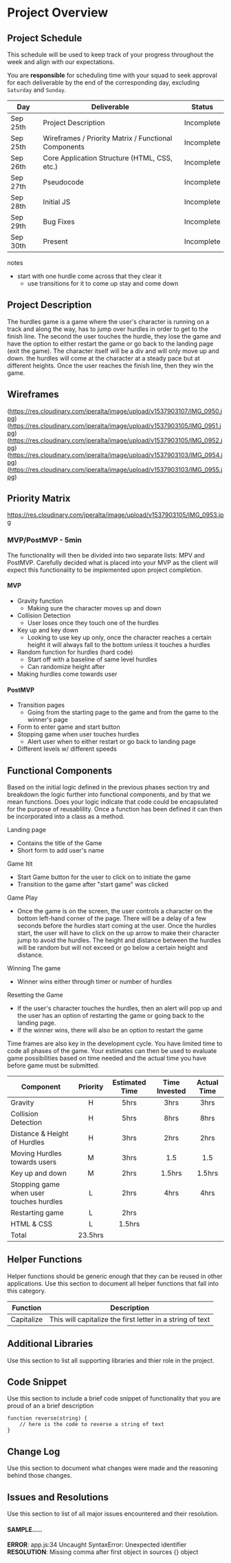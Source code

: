 # Project Overview

## Project Schedule

This schedule will be used to keep track of your progress throughout the week and align with our expectations.  

You are **responsible** for scheduling time with your squad to seek approval for each deliverable by the end of the corresponding day, excluding `Saturday` and `Sunday`.

|  Day | Deliverable | Status
|---|---| ---|
|Sep 25th| Project Description | Incomplete
|Sep 25th| Wireframes / Priority Matrix / Functional Components | Incomplete
|Sep 26th| Core Application Structure (HTML, CSS, etc.) | Incomplete
|Sep 27th| Pseudocode | Incomplete
|Sep 28th| Initial JS  | Incomplete
|Sep 29th| Bug Fixes | Incomplete
|Sep 30th| Present | Incomplete

notes
  - start with one hurdle come across that they clear it
    - use transitions for it to come up stay and come down


## Project Description

The hurdles game is a game where the user's character is running on a track and along the way, has to jump over hurdles in order to get to the finish line.  The second the user touches the hurdle, they lose the game and have the option to either restart the game or go back to the landing page (exit the game).  The character itself will be a div and will only move up and down.  the hurdles will come at the character at a steady pace but at different heights. Once the user reaches the finish line, then they win the game.  

## Wireframes

(https://res.cloudinary.com/jperalta/image/upload/v1537903107/IMG_0950.jpg)
(https://res.cloudinary.com/jperalta/image/upload/v1537903105/IMG_0951.jpg)
(https://res.cloudinary.com/jperalta/image/upload/v1537903105/IMG_0952.jpg)
(https://res.cloudinary.com/jperalta/image/upload/v1537903103/IMG_0954.jpg)
(https://res.cloudinary.com/jperalta/image/upload/v1537903103/IMG_0955.jpg)


## Priority Matrix

https://res.cloudinary.com/jperalta/image/upload/v1537903105/IMG_0953.jpg

### MVP/PostMVP - 5min

The functionality will then be divided into two separate lists: MPV and PostMVP.  Carefully decided what is placed into your MVP as the client will expect this functionality to be implemented upon project completion.  

#### MVP

- Gravity function
  - Making sure the character moves up and down
- Collision Detection
  - User loses once they touch one of the hurdles
- Key up and key down
  - Looking to use key up only, once the character reaches a certain height it will always fall to the bottom unless it touches a hurdles
- Random function for hurdles (hard code)
  - Start off with a baseline of same level hurdles
  - Can randomize height after
- Making hurdles come towards user

#### PostMVP

- Transition pages
  - Going from the starting page to the game and from the game to the winner's page
- Form to enter game and start button
- Stopping game when user touches hurdles
  - Alert user when to either restart or go back to landing page
- Different levels w/ different speeds

## Functional Components

Based on the initial logic defined in the previous  phases section try and breakdown the logic further into functional components, and by that we mean functions.  Does your logic indicate that code could be encapsulated for the purpose of reusablility.  Once a function has been defined it can then be incorporated into a class as a method.

Landing page
  - Contains the title of the Game
  - Short form to add user's name

Game Itit
  - Start Game button for the user to click on to initiate the game
  - Transition to the game after "start game" was clicked

Game Play
  - Once the game is on the screen, the user controls a character on the bottom left-hand corner of the page.
  There will be a delay of a few seconds before the hurdles start coming at the user.  Once the hurdles start,
  the user will have to click on the up arrow to make their character jump to avoid the hurdles. The height and distance between the hurdles will be random but will not exceed or go below a certain height and distance.

Winning The game
  - Winner wins either through timer or number of hurdles

Resetting the Game
  - If the user's character touches the hurdles, then an alert will pop up and the user has an option of restarting the game or going back to the landing page.
  - If the winner wins, there will also be an option to restart the game

Time frames are also key in the development cycle.  You have limited time to code all phases of the game.  Your estimates can then be used to evaluate game possibilities based on time needed and the actual time you have before game must be submitted.

| Component | Priority | Estimated Time | Time Invested | Actual Time |
| --- | :---: |  :---: | :---: | :---: |
| Gravity | H | 5hrs | 3hrs | 3hrs |
| Collision Detection | H | 5hrs| 8hrs | 8hrs |
| Distance & Height of Hurdles | H | 3hrs| 2hrs | 2hrs |
| Moving Hurdles towards users | M | 3hrs| 1.5 | 1.5 |
| Key up and down | M | 2hrs| 1.5hrs | 1.5hrs |
| Stopping game when user touches hurdles| L | 2hrs| 4hrs | 4hrs |
| Restarting game| L | 2hrs|  |  |
| HTML & CSS| L | 1.5hrs|  |  |
| Total | 23.5hrs |   |   |   |

## Helper Functions
Helper functions should be generic enough that they can be reused in other applications. Use this section to document all helper functions that fall into this category.

| Function | Description |
| --- | :---: |  
| Capitalize | This will capitalize the first letter in a string of text |

## Additional Libraries
 Use this section to list all supporting libraries and thier role in the project.

## Code Snippet

Use this section to include a brief code snippet of functionality that you are proud of an a brief description  

```
function reverse(string) {
	// here is the code to reverse a string of text
}
```

## Change Log
 Use this section to document what changes were made and the reasoning behind those changes.  

## Issues and Resolutions
 Use this section to list of all major issues encountered and their resolution.

#### SAMPLE.....
**ERROR**: app.js:34 Uncaught SyntaxError: Unexpected identifier                                
**RESOLUTION**: Missing comma after first object in sources {} object
